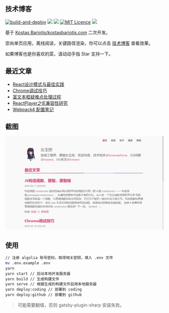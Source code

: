 ## 技术博客

[![build-and-deploy](https://github.com/towavephone/GatsbyBlog/workflows/build-and-deploy/badge.svg)](https://github.com/towavephone/GatsbyBlog/actions)
[![](https://img.shields.io/github/last-commit/towavephone/GatsbyBlog.svg)](https://github.com/towavephone/GatsbyBlog/commits/master)
[![](https://img.shields.io/github/commit-activity/m/towavephone/GatsbyBlog.svg)](https://github.com/towavephone/GatsbyBlog/commits/master)
[![MIT Licence](https://badges.frapsoft.com/os/mit/mit.svg?v=103)](https://opensource.org/licenses/mit-license.php)
[![](https://img.shields.io/badge/framework-gatsby-red.svg)](https://github.com/gatsbyjs/gatsby)

基于 [Kostas Bariotis/kostasbariotis.com](https://github.com/kbariotis/kostasbariotis.com) 二次开发。

崇尚单页应用，离线阅读，关键路径渲染，你可以点击 [技术博客](https://blog.towavephone.com/) 查看效果。

如果博客也是你喜欢的菜，请动动手指 Star 支持一下。

## 最近文章

- [React设计模式与最佳实践](https://blog.towavephone.com/react-design-pattern/)
- [Chrome调试技巧](https://blog.towavephone.com/chrome-debug-practice/)
- [富文本框疑难点处理过程](https://blog.towavephone.com/rich-input-question)
- [ReactPlayer之IE兼容性研究](https://blog.towavephone.com/reactplayer-ie-compatibility/)
- [Webpack4 配置笔记](https://blog.towavephone.com/webpack4-config-note/)

## 截图

![](./screenshot/GIF.gif)

## 使用

```bash
// 注册 algolia 账号密码，取得相关密钥，填入 .env 文件
mv .env.example .env
yarn
yarn start // 启动本地开发服务器
yarn build // 生成构建文件
yarn serve // 根据生成的构建文件启用本地服务器
yarn deploy:coding // 部署到 coding
yarn deploy:github // 部署到 github
```

>可能需要翻墙，否则 gatsby-plugin-sharp 安装失败。
